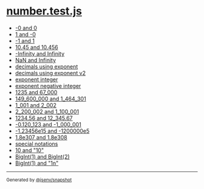 # [number.test.js](../number.test.js)



- [-0 and 0](-0_and_0/-0_and_0.md)
- [1 and -0](1_and_-0/1_and_-0.md)
- [-1 and 1](-1_and_1/-1_and_1.md)
- [10.45 and 10.456](10_45_and_10_456/10_45_and_10_456.md)
- [-Infinity and Infinity](-infinity_and_infinity/-infinity_and_infinity.md)
- [NaN and Infinity](nan_and_infinity/nan_and_infinity.md)
- [decimals using exponent](decimals_using_exponent/decimals_using_exponent.md)
- [decimals using exponent v2](decimals_using_exponent_v2/decimals_using_exponent_v2.md)
- [exponent integer](exponent_integer/exponent_integer.md)
- [exponent negative integer](exponent_negative_integer/exponent_negative_integer.md)
- [1235 and 67_000](1235_and_67_000/1235_and_67_000.md)
- [149_600_000 and 1_464_301](149_600_000_and_1_464_301/149_600_000_and_1_464_301.md)
- [1_001 and 2_002](1_001_and_2_002/1_001_and_2_002.md)
- [2_200_002 and 1_100_001](2_200_002_and_1_100_001/2_200_002_and_1_100_001.md)
- [1234.56 and 12_345.67](1234_56_and_12_345_67/1234_56_and_12_345_67.md)
- [-0.120_123 and -1_000_001](-0_120_123_and_-1_000_001/-0_120_123_and_-1_000_001.md)
- [-1.23456e15 and -1200000e5](-1_23456e15_and_-1200000e5/-1_23456e15_and_-1200000e5.md)
- [1.8e307 and 1.8e308](1_8e307_and_1_8e308/1_8e307_and_1_8e308.md)
- [special notations](special_notations/special_notations.md)
- [10 and "10"](10_and_10/10_and_10.md)
- [BigInt(1) and BigInt(2)](bigint(1)_and_bigint(2)/bigint(1)_and_bigint(2).md)
- [BigInt(1) and "1n"](bigint(1)_and_1n/bigint(1)_and_1n.md)

---
<sub>
  Generated by <a href="https://github.com/jsenv/core/tree/main/packages/independent/snapshot">@jsenv/snapshot</a>
</sub>